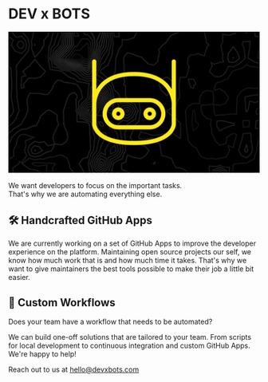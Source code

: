 # DEV x BOTS

![dev x bots logo](../assets/banner.png)

We want developers to focus on the important tasks.  
That's why we are automating everything else.

## 🛠 Handcrafted GitHub Apps

We are currently working on a set of GitHub Apps to improve the developer
experience on the platform. Maintaining open source projects our self, we know
how much work that is and how much time it takes. That's why we want to give
maintainers the best tools possible to make their job a little bit easier.

## 🦾 Custom Workflows

Does your team have a workflow that needs to be automated?

We can build one-off solutions that are tailored to your team. From scripts for
local development to continuous integration and custom GitHub Apps. We're happy
to help!

Reach out to us at [hello@devxbots.com](mailto:hello@devxbots.com)
